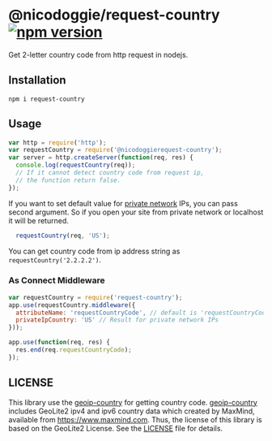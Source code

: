 # @nicodoggie/request-country [![npm version](https://badge.fury.io/js/@nicodoggie%2Frequest-country.svg)](https://badge.fury.io/js/@nicodoggie%2Frequest-country)

Get 2-letter country code from http request in nodejs.

## Installation

```
npm i request-country
```

## Usage

```javascript
var http = require('http');
var requestCountry = require('@nicodoggierequest-country');
var server = http.createServer(function(req, res) {
  console.log(requestCountry(req));
  // If it cannot detect country code from request ip,
  // the function return false.
});
```

If you want to set default value for [private network](https://en.wikipedia.org/wiki/Private_network) IPs, you can pass second argument. So if you open your site from private network or localhost it will be returned.

```javascript
  requestCountry(req, 'US');
```

You can get country code from ip address string as `requestCountry('2.2.2.2')`.


### As Connect Middleware

```javascript
var requestCountry = require('request-country');
app.use(requestCountry.middleware({
  attributeName: 'requestCountryCode', // default is 'requestCountryCode'
  privateIpCountry: 'US' // Result for private network IPs
}));

app.use(function(req, res) {
  res.end(req.requestCountryCode);
});
```

## LICENSE

This library use the [geoip-country](https://github.com/sapics/node-geoip-country) for getting country code.
[geoip-country](https://github.com/sapics/node-geoip-country) includes GeoLite2 ipv4 and ipv6 country data which created by MaxMind, available from https://www.maxmind.com.
Thus, the license of this library is based on the GeoLite2 License. See the [LICENSE](https://github.com/bluesmoon/node-geoip/blob/master/LICENSE) file for details.
